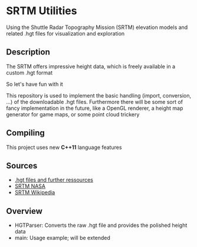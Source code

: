 SRTM Utilities
==============

Using the Shuttle Radar Topography Mission (SRTM) elevation models and related .hgt files for visualization and exploration


Description
-----------

The SRTM offers impressive height data, which is freely available in a custom .hgt format

So let's have fun with it

This repository is used to implement the basic handling (import, conversion, ...) of the downloadable .hgt files.
Furthermore there will be some sort of fancy implementation in the future, like a OpenGL renderer, a height map generator for game maps, or some point cloud trickery


Compiling
---------

This project uses new __C++11__ language features


Sources
-------

  * [.hgt files and further ressources](http://dds.cr.usgs.gov/srtm/)
  * [SRTM NASA](http://www2.jpl.nasa.gov/srtm/)
  * [SRTM Wikipedia](https://en.wikipedia.org/wiki/SRTM)


Overview
--------

  * HGTParser: Converts the raw .hgt file and provides the polished height data
  * main: Usage example; will be extended
